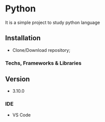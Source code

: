 # Python

It is a simple project to study python language

## Installation

* Clone/Download repository;

### Techs, Frameworks & Libraries

## Version

* 3.10.0

### IDE

* VS Code
